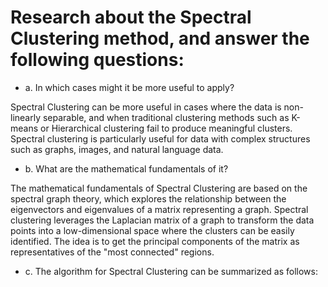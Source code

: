 # Research about the Spectral Clustering method, and answer the following questions:
* a. In which cases might it be more useful to apply?

Spectral Clustering can be more useful in cases where the data is non-linearly separable, and when traditional clustering methods such as K-means or Hierarchical clustering fail to produce meaningful clusters. Spectral clustering is particularly useful for data with complex structures such as graphs, images, and natural language data.

* b. What are the mathematical fundamentals of it?

The mathematical fundamentals of Spectral Clustering are based on the spectral graph theory, which explores the relationship between the eigenvectors and eigenvalues of a matrix representing a graph. Spectral clustering leverages the Laplacian matrix of a graph to transform the data points into a low-dimensional space where the clusters can be easily identified. The idea is to get the principal components of the matrix as representatives of the "most connected" regions. 

* c. The algorithm for Spectral Clustering can be summarized as follows:
